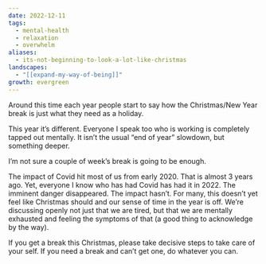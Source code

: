 ```yaml
---
date: 2022-12-11
tags:
  - mental-health
  - relaxation
  - overwhelm
aliases:
  - its-not-beginning-to-look-a-lot-like-christmas
landscapes:
  - "[[expand-my-way-of-being]]"
growth: evergreen
---
```

Around this time each year people start to say how the Christmas/New Year break is just what they need as a holiday.

This year it’s different. Everyone I speak too who is working is completely tapped out mentally. It isn’t the usual “end of year” slowdown, but something deeper.

I’m not sure a couple of week’s break is going to be enough.

The impact of Covid hit most of us from early 2020. That is almost 3 years ago. Yet, everyone I know who has had Covid has had it in 2022. The imminent danger disappeared. The impact hasn’t. For many, this doesn’t yet feel like Christmas should and our sense of time in the year is off. We’re discussing openly not just that we are tired, but that we are mentally exhausted and feeling the symptoms of that (a good thing to acknowledge by the way).

If you get a break this Christmas, please take decisive steps to take care of your self. If you need a break and can’t get one, do whatever you can.
